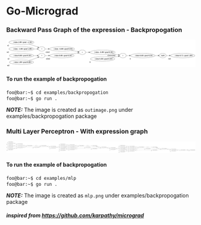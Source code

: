 # Go-Micrograd

### Backward Pass Graph of the expression - Backpropogation

![image](assets/outimage.png)

#### To run the example of backpropogation

```console
foo@bar:~$ cd examples/backpropogation
foo@bar:~$ go run .
```

**_NOTE:_**  The image is created as `outimage.png` under examples/backpropogation package

### Multi Layer Perceptron - With expression graph

![image](assets/mlp.png)

#### To run the example of backpropogation

```console
foo@bar:~$ cd examples/mlp
foo@bar:~$ go run .
```

**_NOTE:_**  The image is created as `mlp.png` under examples/backpropogation package

##### inspired from https://github.com/karpathy/micrograd
